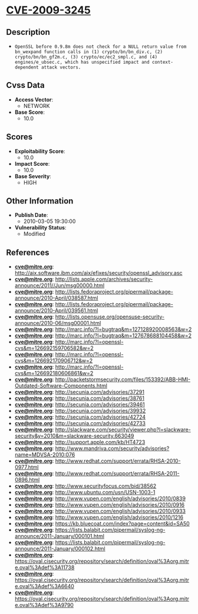 
# [CVE-2009-3245](https://cve.mitre.org/cgi-bin/cvename.cgi?name=CVE-2009-3245)

## Description

- `OpenSSL before 0.9.8m does not check for a NULL return value from bn_wexpand function calls in (1) crypto/bn/bn_div.c, (2) crypto/bn/bn_gf2m.c, (3) crypto/ec/ec2_smpl.c, and (4) engines/e_ubsec.c, which has unspecified impact and context-dependent attack vectors.`

## Cvss Data

- **Access Vector**:
  - NETWORK
- **Base Score**:
  - 10.0

## Scores

- **Exploitability Score**:
  - 10.0
- **Impact Score**:
  - 10.0
- **Base Severity**:
  - HIGH

## Other Information

- **Publish Date**:
  - 2010-03-05 19:30:00
- **Vulnerability Status**:
  - Modified

## References

- **cve@mitre.org**: http://aix.software.ibm.com/aix/efixes/security/openssl_advisory.asc
- **cve@mitre.org**: http://lists.apple.com/archives/security-announce/2011//Jun/msg00000.html
- **cve@mitre.org**: http://lists.fedoraproject.org/pipermail/package-announce/2010-April/038587.html
- **cve@mitre.org**: http://lists.fedoraproject.org/pipermail/package-announce/2010-April/039561.html
- **cve@mitre.org**: http://lists.opensuse.org/opensuse-security-announce/2010-06/msg00001.html
- **cve@mitre.org**: http://marc.info/?l=bugtraq&m=127128920008563&w=2
- **cve@mitre.org**: http://marc.info/?l=bugtraq&m=127678688104458&w=2
- **cve@mitre.org**: http://marc.info/?l=openssl-cvs&m=126692159706582&w=2
- **cve@mitre.org**: http://marc.info/?l=openssl-cvs&m=126692170906712&w=2
- **cve@mitre.org**: http://marc.info/?l=openssl-cvs&m=126692180606861&w=2
- **cve@mitre.org**: http://packetstormsecurity.com/files/153392/ABB-HMI-Outdated-Software-Components.html
- **cve@mitre.org**: http://secunia.com/advisories/37291
- **cve@mitre.org**: http://secunia.com/advisories/38761
- **cve@mitre.org**: http://secunia.com/advisories/39461
- **cve@mitre.org**: http://secunia.com/advisories/39932
- **cve@mitre.org**: http://secunia.com/advisories/42724
- **cve@mitre.org**: http://secunia.com/advisories/42733
- **cve@mitre.org**: http://slackware.com/security/viewer.php?l=slackware-security&y=2010&m=slackware-security.663049
- **cve@mitre.org**: http://support.apple.com/kb/HT4723
- **cve@mitre.org**: http://www.mandriva.com/security/advisories?name=MDVSA-2010:076
- **cve@mitre.org**: http://www.redhat.com/support/errata/RHSA-2010-0977.html
- **cve@mitre.org**: http://www.redhat.com/support/errata/RHSA-2011-0896.html
- **cve@mitre.org**: http://www.securityfocus.com/bid/38562
- **cve@mitre.org**: http://www.ubuntu.com/usn/USN-1003-1
- **cve@mitre.org**: http://www.vupen.com/english/advisories/2010/0839
- **cve@mitre.org**: http://www.vupen.com/english/advisories/2010/0916
- **cve@mitre.org**: http://www.vupen.com/english/advisories/2010/0933
- **cve@mitre.org**: http://www.vupen.com/english/advisories/2010/1216
- **cve@mitre.org**: https://kb.bluecoat.com/index?page=content&id=SA50
- **cve@mitre.org**: https://lists.balabit.com/pipermail/syslog-ng-announce/2011-January/000101.html
- **cve@mitre.org**: https://lists.balabit.com/pipermail/syslog-ng-announce/2011-January/000102.html
- **cve@mitre.org**: https://oval.cisecurity.org/repository/search/definition/oval%3Aorg.mitre.oval%3Adef%3A11738
- **cve@mitre.org**: https://oval.cisecurity.org/repository/search/definition/oval%3Aorg.mitre.oval%3Adef%3A6640
- **cve@mitre.org**: https://oval.cisecurity.org/repository/search/definition/oval%3Aorg.mitre.oval%3Adef%3A9790
